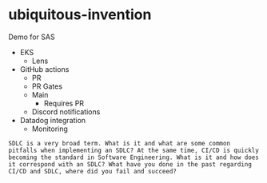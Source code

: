 # ubiquitous-invention
Demo for SAS

- EKS
  - Lens
- GitHub actions
  - PR
  - PR Gates
  - Main
    - Requires PR
  - Discord notifications
- Datadog integration
  - Monitoring

```
SDLC is a very broad term. What is it and what are some common pitfalls when implementing an SDLC? At the same time, CI/CD is quickly becoming the standard in Software Engineering. What is it and how does it correspond with an SDLC? What have you done in the past regarding CI/CD and SDLC, where did you fail and succeed?
```
